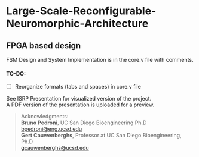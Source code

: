 # Large-Scale-Reconfigurable-Neuromorphic-Architecture
## FPGA based design

FSM Design and System Implementation is in the core.v file with comments.

#### TO-DO:
- [ ] Reorganize formats (tabs and spaces) in core.v file 

See ISRP Presentation for visualized version of the project.\
A PDF version of the presentation is uploaded for a preview.

>Acknowledgments:\
**Bruno Pedroni**, UC San Diego Bioengineering Ph.D\
bpedroni@eng.ucsd.edu\
**Gert Cauwenberghs**, Professor at UC San Diego Bioengineering, Ph.D\
gcauwenberghs@ucsd.edu

